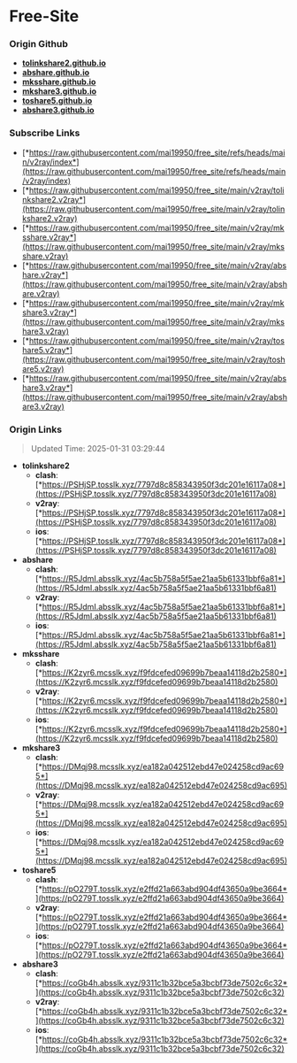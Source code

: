 # Free-Site

### Origin Github

- [**tolinkshare2.github.io**](https://github.com/tolinkshare2/tolinkshare2.github.io)
- [**abshare.github.io**](https://github.com/abshare/abshare.github.io)
- [**mksshare.github.io**](https://github.com/mksshare/mksshare.github.io)
- [**mkshare3.github.io**](https://github.com/mkshare3/mkshare3.github.io)
- [**toshare5.github.io**](https://github.com/toshare5/toshare5.github.io)
- [**abshare3.github.io**](https://github.com/abshare3/abshare3.github.io)

### Subscribe Links

- [*https://raw.githubusercontent.com/mai19950/free_site/refs/heads/main/v2ray/index*](https://raw.githubusercontent.com/mai19950/free_site/refs/heads/main/v2ray/index)
- [*https://raw.githubusercontent.com/mai19950/free_site/main/v2ray/tolinkshare2.v2ray*](https://raw.githubusercontent.com/mai19950/free_site/main/v2ray/tolinkshare2.v2ray)
- [*https://raw.githubusercontent.com/mai19950/free_site/main/v2ray/mksshare.v2ray*](https://raw.githubusercontent.com/mai19950/free_site/main/v2ray/mksshare.v2ray)
- [*https://raw.githubusercontent.com/mai19950/free_site/main/v2ray/abshare.v2ray*](https://raw.githubusercontent.com/mai19950/free_site/main/v2ray/abshare.v2ray)
- [*https://raw.githubusercontent.com/mai19950/free_site/main/v2ray/mkshare3.v2ray*](https://raw.githubusercontent.com/mai19950/free_site/main/v2ray/mkshare3.v2ray)
- [*https://raw.githubusercontent.com/mai19950/free_site/main/v2ray/toshare5.v2ray*](https://raw.githubusercontent.com/mai19950/free_site/main/v2ray/toshare5.v2ray)
- [*https://raw.githubusercontent.com/mai19950/free_site/main/v2ray/abshare3.v2ray*](https://raw.githubusercontent.com/mai19950/free_site/main/v2ray/abshare3.v2ray)

### Origin Links

> Updated Time: 2025-01-31 03:29:44

- **tolinkshare2**
  - **clash**: [*https://PSHjSP.tosslk.xyz/7797d8c858343950f3dc201e16117a08*](https://PSHjSP.tosslk.xyz/7797d8c858343950f3dc201e16117a08)
  - **v2ray**: [*https://PSHjSP.tosslk.xyz/7797d8c858343950f3dc201e16117a08*](https://PSHjSP.tosslk.xyz/7797d8c858343950f3dc201e16117a08)
  - **ios**: [*https://PSHjSP.tosslk.xyz/7797d8c858343950f3dc201e16117a08*](https://PSHjSP.tosslk.xyz/7797d8c858343950f3dc201e16117a08)
- **abshare**
  - **clash**: [*https://R5JdmI.absslk.xyz/4ac5b758a5f5ae21aa5b61331bbf6a81*](https://R5JdmI.absslk.xyz/4ac5b758a5f5ae21aa5b61331bbf6a81)
  - **v2ray**: [*https://R5JdmI.absslk.xyz/4ac5b758a5f5ae21aa5b61331bbf6a81*](https://R5JdmI.absslk.xyz/4ac5b758a5f5ae21aa5b61331bbf6a81)
  - **ios**: [*https://R5JdmI.absslk.xyz/4ac5b758a5f5ae21aa5b61331bbf6a81*](https://R5JdmI.absslk.xyz/4ac5b758a5f5ae21aa5b61331bbf6a81)
- **mksshare**
  - **clash**: [*https://K2zyr6.mcsslk.xyz/f9fdcefed09699b7beaa14118d2b2580*](https://K2zyr6.mcsslk.xyz/f9fdcefed09699b7beaa14118d2b2580)
  - **v2ray**: [*https://K2zyr6.mcsslk.xyz/f9fdcefed09699b7beaa14118d2b2580*](https://K2zyr6.mcsslk.xyz/f9fdcefed09699b7beaa14118d2b2580)
  - **ios**: [*https://K2zyr6.mcsslk.xyz/f9fdcefed09699b7beaa14118d2b2580*](https://K2zyr6.mcsslk.xyz/f9fdcefed09699b7beaa14118d2b2580)
- **mkshare3**
  - **clash**: [*https://DMqj98.mcsslk.xyz/ea182a042512ebd47e024258cd9ac695*](https://DMqj98.mcsslk.xyz/ea182a042512ebd47e024258cd9ac695)
  - **v2ray**: [*https://DMqj98.mcsslk.xyz/ea182a042512ebd47e024258cd9ac695*](https://DMqj98.mcsslk.xyz/ea182a042512ebd47e024258cd9ac695)
  - **ios**: [*https://DMqj98.mcsslk.xyz/ea182a042512ebd47e024258cd9ac695*](https://DMqj98.mcsslk.xyz/ea182a042512ebd47e024258cd9ac695)
- **toshare5**
  - **clash**: [*https://pO279T.tosslk.xyz/e2ffd21a663abd904df43650a9be3664*](https://pO279T.tosslk.xyz/e2ffd21a663abd904df43650a9be3664)
  - **v2ray**: [*https://pO279T.tosslk.xyz/e2ffd21a663abd904df43650a9be3664*](https://pO279T.tosslk.xyz/e2ffd21a663abd904df43650a9be3664)
  - **ios**: [*https://pO279T.tosslk.xyz/e2ffd21a663abd904df43650a9be3664*](https://pO279T.tosslk.xyz/e2ffd21a663abd904df43650a9be3664)
- **abshare3**
  - **clash**: [*https://coGb4h.absslk.xyz/9311c1b32bce5a3bcbf73de7502c6c32*](https://coGb4h.absslk.xyz/9311c1b32bce5a3bcbf73de7502c6c32)
  - **v2ray**: [*https://coGb4h.absslk.xyz/9311c1b32bce5a3bcbf73de7502c6c32*](https://coGb4h.absslk.xyz/9311c1b32bce5a3bcbf73de7502c6c32)
  - **ios**: [*https://coGb4h.absslk.xyz/9311c1b32bce5a3bcbf73de7502c6c32*](https://coGb4h.absslk.xyz/9311c1b32bce5a3bcbf73de7502c6c32)
